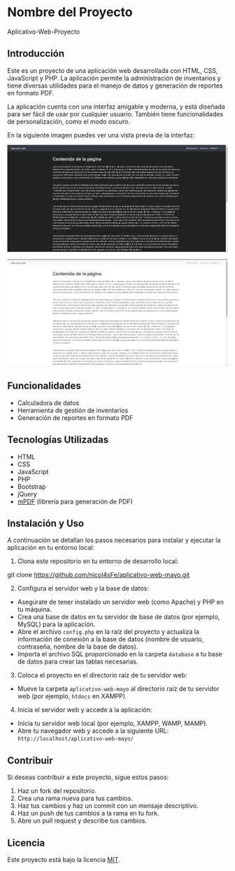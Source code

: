 # Nombre del Proyecto

Aplicativo-Web-Proyecto

## Introducción

Este es un proyecto de una aplicación web desarrollada con HTML, CSS, JavaScript y PHP. La aplicación permite la administración de inventarios y tiene diversas utilidades para el manejo de datos y generación de reportes en formato PDF.

La aplicación cuenta con una interfaz amigable y moderna, y está diseñada para ser fácil de usar por cualquier usuario. También tiene funcionalidades de personalización, como el modo oscuro.

En la siguiente imagen puedes ver una vista previa de la interfaz:

![Inicio en modo oscuro](/aplicacion-web-mayo/media/img/homeDark.png)

![Inicio en modo claro](/aplicacion-web-mayo/media/img/homeWhite.png)

## Funcionalidades

- Calculadora de datos
- Herramienta de gestión de inventarios
- Generación de reportes en formato PDF

## Tecnologías Utilizadas

- HTML
- CSS
- JavaScript
- PHP
- Bootstrap
- jQuery
- [mPDF](https://github.com/mpdf/mpdf) (librería para generación de PDF)

## Instalación y Uso

A continuación se detallan los pasos necesarios para instalar y ejecutar la aplicación en tu entorno local:

1. Clona este repositorio en tu entorno de desarrollo local:

git clone https://github.com/nicol4sFe/aplicativo-web-mayo.git

2. Configura el servidor web y la base de datos:
- Asegúrate de tener instalado un servidor web (como Apache) y PHP en tu máquina.
- Crea una base de datos en tu servidor de base de datos (por ejemplo, MySQL) para la aplicación.
- Abre el archivo `config.php` en la raíz del proyecto y actualiza la información de conexión a la base de datos (nombre de usuario, contraseña, nombre de la base de datos).
- Importa el archivo SQL proporcionado en la carpeta `database` a tu base de datos para crear las tablas necesarias.

3. Coloca el proyecto en el directorio raíz de tu servidor web:
- Mueve la carpeta `aplicativo-web-mayo` al directorio raíz de tu servidor web (por ejemplo, `htdocs` en XAMPP).

4. Inicia el servidor web y accede a la aplicación:
- Inicia tu servidor web local (por ejemplo, XAMPP, WAMP, MAMP).
- Abre tu navegador web y accede a la siguiente URL: `http://localhost/aplicativo-web-mayo/`

## Contribuir

Si deseas contribuir a este proyecto, sigue estos pasos:

1. Haz un fork del repositorio.
2. Crea una rama nueva para tus cambios.
3. Haz tus cambios y haz un commit con un mensaje descriptivo.
4. Haz un push de tus cambios a la rama en tu fork.
5. Abre un pull request y describe tus cambios.

## Licencia

Este proyecto está bajo la licencia [MIT](https://opensource.org/licenses/MIT).

